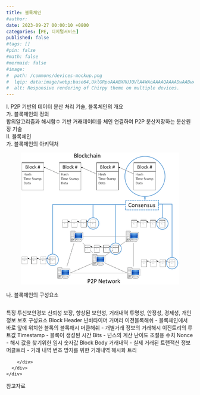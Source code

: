 ```yaml
---
title: 블록체인
#author: 
date: 2023-09-27 00:00:10 +0800
categories: [PE, 디지털서비스]
published: false
#tags: []
#pin: false
#math: false
#mermaid: false
#image:
#  path: /commons/devices-mockup.png
#  lqip: data:image/webp;base64,UklGRpoAAABXRUJQVlA4WAoAAAAQAAAADwAABwAAQUxQSDIAAAARL0AmbZurmr57yyIiqE8oiG0bejIYEQTgqiDA9vqnsUSI6H+oAERp2HZ65qP/VIAWAFZQOCBCAAAA8AEAnQEqEAAIAAVAfCWkAALp8sF8rgRgAP7o9FDvMCkMde9PK7euH5M1m6VWoDXf2FkP3BqV0ZYbO6NA/VFIAAAA
#  alt: Responsive rendering of Chirpy theme on multiple devices.
---
```


<div class="post-wrap">
  <div class="para">
    <div class="para-title">
      I. P2P 기반의 데이터 분산 처리 기술, 블록체인의 개요
    </div>
    <div class="para-cntnt">
      <div class="para">
        <div class="para-title">
          가. 블록체인의 정의
        </div>
        <div class="para-cntnt">
            합의알고리즘과 해시함수 기반 거래데이터를 체인 연결하여 P2P 분산저장하는 분산원장 기술
        </div>
      </div>
    </div>
  </div>
  
  <div class="para">
    <div class="para-title">
      II. 블록체인
    </div>
    <div class="para-cntnt">
      <div class="para">
        <div class="para-title">
          가. 블록체인의 아키텍처
        </div>
        <div class="para-cntnt">
          <figure class="post-figure">
            <img src="/assets/img/posts/블록체인.png" alt="블록체인">
<!--            <figcaption>Source: Unveiling the Metaverse: Exploring Emerging Trends, Multifaceted Perspectives, and Future Challenges</figcaption>-->
          </figure>
        </div>
      </div>
      <div class="para">
        <div class="para-title">
          나. 블록체인의 구성요소
        </div>
        <div class="para-cntnt">
          <table class="post-table">
          </table>
          특징 투신보안경보
  신뢰성 보장, 향상된 보안성, 거래내역 투명성, 안정성, 경제성, 개인정보 보호  
구성요소 
  Block Header 넌비타이머 거머리
    이전블록해쉬 - 블록체인에서 바로 앞에 위치한 블록의 블록해시     
    머클해쉬 - 개별거래 정보의 거래해시 이진트리의 루트값
    Timestamp - 블록이 생성된 시간
    Bits - 넌스의 계산 난이도 조절용 수치     
    Nonce - 해시 값을 찾기위한 임시 숫자값
  Block Body
    거래내역 - 실제 거래된 트랜잭션 정보
    머클트리 - 거래 내역 변조 방지를 위한 거래내역 해시화 트리

        </div>
      </div>
    </div>
  </div>

  <div class="refr-wrap">
    <div class="refr-title">
        참고자료
    </div>
    <ol class="refr-list">
    <!--    <li>(나현식, 최대선) <a target="_blank" href="https://scienceon.kisti.re.kr/commons/util/originalView.do?cn=JAKO202225948430499&oCn=JAKO202225948430499&dbt=JAKO&journal=NJOU00291864">메타버스 보안 위협 요소 및 대응 방안 검토</a></li>-->
    <!--    <li>(M. Uddin, S. Manickam, H. Ullah, M. Obaidat and A. Dandoush) <a target="_blank" href="https://ieeexplore.ieee.org/abstract/document/10138386">Unveiling the Metaverse: Exploring Emerging Trends, Multifaceted Perspectives, and Future Challenges</a></li>-->
    </ol>
  </div>
</div>
